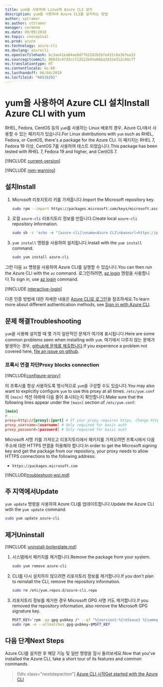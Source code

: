 ```yaml
---
title: yum을 사용하여 Linux에 Azure CLI 설치
description: yum을 사용하여 Azure CLI를 설치하는 방법
author: sptramer
ms.author: sttramer
manager: carmonm
ms.date: 09/09/2018
ms.topic: conceptual
ms.prod: azure
ms.technology: azure-cli
ms.devlang: azurecli
ms.openlocfilehash: bc3ae41ea04ae8d7f62242b2bfe415c8a3bfea33
ms.sourcegitcommit: 08043c47d3ccf23522b91e6bba3932e312c04c7f
ms.translationtype: HT
ms.contentlocale: ko-KR
ms.lasthandoff: 06/04/2019
ms.locfileid: "66516291"
---
```

# <a name="install-azure-cli-with-yum"></a><span data-ttu-id="088ce-103">yum을 사용하여 Azure CLI 설치</span><span class="sxs-lookup"><span data-stu-id="088ce-103">Install Azure CLI with yum</span></span>

<span data-ttu-id="088ce-104">RHEL, Fedora, CentOS 등의 `yum`를 사용하는 Linux 배포의 경우, Azure CLI에서 사용할 수 있는 패키지가 있습니다.</span><span class="sxs-lookup"><span data-stu-id="088ce-104">For Linux distributions with  `yum` such as RHEL, Fedora, or CentOS, there's a package for the Azure CLI.</span></span> <span data-ttu-id="088ce-105">이 패키지는 RHEL 7, Fedora 19 이상, CentOS 7를 사용하여 테스트 되었습니다.</span><span class="sxs-lookup"><span data-stu-id="088ce-105">This package has been tested with RHEL 7, Fedora 19 and higher, and CentOS 7.</span></span>

[!INCLUDE [current-version](includes/current-version.md)]

[!INCLUDE [rpm-warning](includes/rpm-warning.md)]

## <a name="install"></a><span data-ttu-id="088ce-106">설치</span><span class="sxs-lookup"><span data-stu-id="088ce-106">Install</span></span>

1. <span data-ttu-id="088ce-107">Microsoft 리포지토리 키를 가져옵니다.</span><span class="sxs-lookup"><span data-stu-id="088ce-107">Import the Microsoft repository key.</span></span>

   ```bash
   sudo rpm --import https://packages.microsoft.com/keys/microsoft.asc
   ```

2. <span data-ttu-id="088ce-108">로컬 `azure-cli` 리포지토리 정보를 만듭니다.</span><span class="sxs-lookup"><span data-stu-id="088ce-108">Create local `azure-cli` repository information.</span></span>

   ```bash
   sudo sh -c 'echo -e "[azure-cli]\nname=Azure CLI\nbaseurl=https://packages.microsoft.com/yumrepos/azure-cli\nenabled=1\ngpgcheck=1\ngpgkey=https://packages.microsoft.com/keys/microsoft.asc" > /etc/yum.repos.d/azure-cli.repo'
   ```

3. <span data-ttu-id="088ce-109">`yum install` 명령을 사용하여 설치됩니다.</span><span class="sxs-lookup"><span data-stu-id="088ce-109">Install with the `yum install` command.</span></span>

   ```bash
   sudo yum install azure-cli
   ```

<span data-ttu-id="088ce-110">그런 다음 `az` 명령을 사용하여 Azure CLI를 실행할 수 있습니다.</span><span class="sxs-lookup"><span data-stu-id="088ce-110">You can then run the Azure CLI with the `az` command.</span></span> <span data-ttu-id="088ce-111">로그인하려면, [az login](/cli/azure/reference-index#az-login) 명령을 사용합니다.</span><span class="sxs-lookup"><span data-stu-id="088ce-111">To sign in, use [az login](/cli/azure/reference-index#az-login) command.</span></span>

[!INCLUDE [interactive-login](includes/interactive-login.md)]

<span data-ttu-id="088ce-112">다른 인증 방법에 대한 자세한 내용은 [Azure CLI로 로그인](authenticate-azure-cli.md)을 참조하세요.</span><span class="sxs-lookup"><span data-stu-id="088ce-112">To learn more about different authentication methods, see [Sign in with Azure CLI](authenticate-azure-cli.md).</span></span>

## <a name="troubleshooting"></a><span data-ttu-id="088ce-113">문제 해결</span><span class="sxs-lookup"><span data-stu-id="088ce-113">Troubleshooting</span></span>

<span data-ttu-id="088ce-114">`yum`을 사용해 설치할 때 몇 가지 일반적인 문제가 여기에 표시됩니다.</span><span class="sxs-lookup"><span data-stu-id="088ce-114">Here are some common problems seen when installing with `yum`.</span></span> <span data-ttu-id="088ce-115">여기에서 다루지 않는 문제가 발생하는 경우, [github에 문제를 제출합니다](https://github.com/Azure/azure-cli/issues).</span><span class="sxs-lookup"><span data-stu-id="088ce-115">If you experience a problem not covered here, [file an issue on github](https://github.com/Azure/azure-cli/issues).</span></span>

### <a name="proxy-blocks-connection"></a><span data-ttu-id="088ce-116">프록시 연결 차단</span><span class="sxs-lookup"><span data-stu-id="088ce-116">Proxy blocks connection</span></span>

[!INCLUDE[configure-proxy](includes/configure-proxy.md)]

<span data-ttu-id="088ce-117">이 프록시를 항상 사용하도록 명시적으로 `yum`을 구성할 수도 있습니다.</span><span class="sxs-lookup"><span data-stu-id="088ce-117">You may also want to explicitly configure `yum` to use this proxy at all times.</span></span> <span data-ttu-id="088ce-118">`/etc/yum.conf`의 `[main]` 섹션 아래에 다음 줄이 표시되는지 확인합니다.</span><span class="sxs-lookup"><span data-stu-id="088ce-118">Make sure that the following lines appear under the `[main]` section of `/etc/yum.conf`:</span></span>

```yum.conf
[main]
# ...
proxy=http://[proxy]:[port] # If your proxy requires https, change http->https
proxy_username=[username] # Only required for basic auth
proxy_password=[password] # Only required for basic auth
```

<span data-ttu-id="088ce-119">Microsoft 서명 키를 가져오고 리포지토리에서 패키지를 가져오려면 프록시에서 다음 주소에 대한 HTTPS 연결을 허용해야 합니다.</span><span class="sxs-lookup"><span data-stu-id="088ce-119">In order to get the Microsoft signing key and get the package from our repository, your proxy needs to allow HTTPS connections to the following address:</span></span>

* `https://packages.microsoft.com`

[!INCLUDE[troubleshoot-wsl.md](includes/troubleshoot-wsl.md)]

## <a name="update"></a><span data-ttu-id="088ce-120">주 지역에서</span><span class="sxs-lookup"><span data-stu-id="088ce-120">Update</span></span>

<span data-ttu-id="088ce-121">`yum update` 명령을 사용하여 Azure CLI를 업데이트합니다.</span><span class="sxs-lookup"><span data-stu-id="088ce-121">Update the Azure CLI with the `yum update` command.</span></span>

```bash
sudo yum update azure-cli
```

## <a name="uninstall"></a><span data-ttu-id="088ce-122">제거</span><span class="sxs-lookup"><span data-stu-id="088ce-122">Uninstall</span></span>

[!INCLUDE [uninstall-boilerplate.md](includes/uninstall-boilerplate.md)]

1. <span data-ttu-id="088ce-123">시스템에서 패키지를 제거합니다.</span><span class="sxs-lookup"><span data-stu-id="088ce-123">Remove the package from your system.</span></span>

   ```bash
   sudo yum remove azure-cli
   ```

2. <span data-ttu-id="088ce-124">CLI를 다시 설치하지 않으려면 리포지토리 정보를 제거합니다.</span><span class="sxs-lookup"><span data-stu-id="088ce-124">If you don't plan to reinstall the CLI, remove the repository information.</span></span>

   ```bash
   sudo rm /etc/yum.repos.d/azure-cli.repo
   ```

3. <span data-ttu-id="088ce-125">리포지토리 정보를 제거한 경우 Microsoft GPG 서명 키도 제거합니다.</span><span class="sxs-lookup"><span data-stu-id="088ce-125">If you removed the repository information, also remove the Microsoft GPG signature key.</span></span>

   ```bash
   MSFT_KEY=`rpm -qa gpg-pubkey /* --qf "%{version}-%{release} %{summary}\n" | grep Microsoft | awk '{print $1}'`
   sudo rpm -e --allmatches gpg-pubkey-$MSFT_KEY
   ```

## <a name="next-steps"></a><span data-ttu-id="088ce-126">다음 단계</span><span class="sxs-lookup"><span data-stu-id="088ce-126">Next Steps</span></span>

<span data-ttu-id="088ce-127">Azure CLI를 설치한 후 해당 기능 및 일반 명령을 잠시 둘러보세요.</span><span class="sxs-lookup"><span data-stu-id="088ce-127">Now that you've installed the Azure CLI, take a short tour of its features and common commands.</span></span>

> [!div class="nextstepaction"]
> [<span data-ttu-id="088ce-128">Azure CLI 시작</span><span class="sxs-lookup"><span data-stu-id="088ce-128">Get started with the Azure CLI</span></span>](get-started-with-azure-cli.md)
